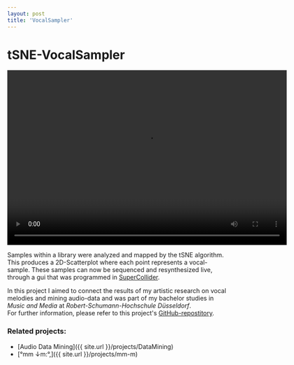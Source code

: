 ```yaml
---
layout: post
title: 'VocalSampler'
---
```


# tSNE-VocalSampler

<video width="640" height="400" controls>
  <source src="{{ site.url }}/assets/vid/projects/{{page.title}}/demo.mp4" type="video/mp4">
</video>  

Samples within a library were analyzed and mapped by the tSNE algorithm. 
This produces a 2D-Scatterplot where each point represents a vocal-sample. 
These samples can now be sequenced and resynthesized live, through a gui that was programmed in [SuperCollider](https://supercollider.github.io/).

In this project I aimed to connect the results of my artistic research on vocal melodies and mining audio-data and was part of my bachelor studies in *Music and Media* at *Robert-Schumann-Hochschule Düsseldorf*.  
For further information, please refer to this project's [GitHub-repostitory](https://github.com/FunctionalJerk/tSNE-VocalSampler).  

<!--- insert some basic description here --->

### Related projects: 

- [Audio Data Mining]({{ site.url }}/projects/DataMining)
- [°mm ↓m​:​°​,]({{ site.url }}/projects/mm-m)

